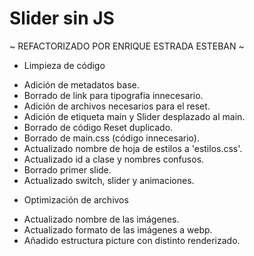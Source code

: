 # Slider sin JS

~ REFACTORIZADO POR ENRIQUE ESTRADA ESTEBAN ~

- Limpieza de código

* Adición de metadatos base.
* Borrado de link para tipografia innecesario.
* Adición de archivos necesarios para el reset.
* Adición de etiqueta main y Slider desplazado al main.
* Borrado de código Reset duplicado.
* Borrado de main.css (código innecesario).
* Actualizado nombre de hoja de estilos a 'estilos.css'.
* Actualizado id a clase y nombres confusos.
* Borrado primer slide.
* Actualizado switch, slider y animaciones.

- Optimización de archivos

* Actualizado nombre de las imágenes.
* Actualizado formato de las imágenes a webp.
* Añadido estructura picture con distinto renderizado.
